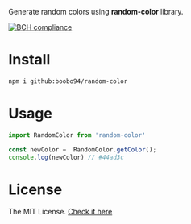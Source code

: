 Generate random colors using **random-color** library.

[![BCH compliance](https://bettercodehub.com/edge/badge/boobo94/random-color?branch=main)](https://bettercodehub.com/)

# Install

```sh
npm i github:boobo94/random-color
```

# Usage

```js
import RandomColor from 'random-color'

const newColor =  RandomColor.getColor();
console.log(newColor) // #44ad3c
```

# License

The MIT License. [Check it here](https://github.com/boobo94/random-color/blob/main/LICENSE)
